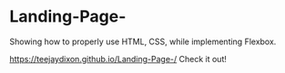 # Landing-Page-
Showing how to properly use HTML, CSS, while implementing Flexbox. 


https://teejaydixon.github.io/Landing-Page-/
Check it out!
